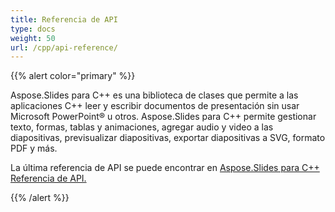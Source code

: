 ```yaml
---
title: Referencia de API
type: docs
weight: 50
url: /cpp/api-reference/
---
```


{{% alert color="primary" %}} 

Aspose.Slides para C++ es una biblioteca de clases que permite a las aplicaciones C++ leer y escribir documentos de presentación sin usar Microsoft PowerPoint® u otros. Aspose.Slides para C++ permite gestionar texto, formas, tablas y animaciones, agregar audio y video a las diapositivas, previsualizar diapositivas, exportar diapositivas a SVG, formato PDF y más.

La última referencia de API se puede encontrar en 
[Aspose.Slides para C++ Referencia de API.](https://reference.aspose.com/slides/cpp/)

{{% /alert %}}